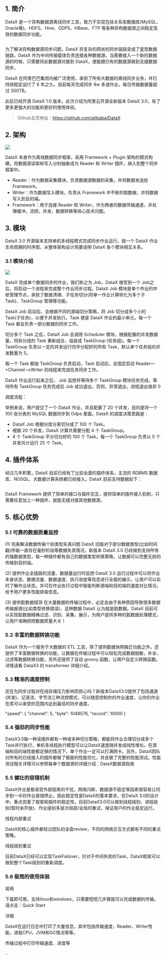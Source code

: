 ## 1. 简介

DataX 是一个异构数据源离线同步工具，致力于实现包括关系型数据库(MySQL、Oracle等)、HDFS、Hive、ODPS、HBase、FTP 等各种异构数据源之间稳定高效的数据同步功能。

![]()

为了解决异构数据源同步问题，DataX 将复杂的网状的同步链路变成了星型数据链路，DataX 作为中间传输载体负责连接各种数据源。当需要接入一个新的数据源的时候，只需要将此数据源对接到 DataX，便能跟已有的数据源做到无缝数据同步。

DataX 在阿里巴巴集团内被广泛使用，承担了所有大数据的离线同步业务，并已持续稳定运行了 6 年之久。目前每天完成同步 8w 多道作业，每日传输数据量超过 300TB。

此前已经开源 DataX 1.0 版本，此次介绍为阿里云开源全新版本 DataX 3.0，有了更多更强大的功能和更好的使用体验。

> Github主页地址：https://github.com/alibaba/DataX

## 2. 架构

![](2)

DataX 本身作为离线数据同步框架，采用 Framework + Plugin 架构的模式构建。将数据源读取和写入分别抽象成为 Reader 和 Writer 插件，纳入到整个同步框架中。
- Reader：作为数据采集模块，负责数据源数据的采集，并将数据发送给 Framework。
- Writer：作为数据写入模块，负责从 Framework 中不断的取数据，并将数据写入到目的端。
- Framework：用于连接 Reader 和 Writer，作为两者的数据传输通道，并处理缓冲，流控，并发，数据转换等核心技术问题。

## 3. 模块

DataX 3.0 开源版本支持单机多线程模式完成同步作业运行，按一个 DataX 作业生命周期的时序图，从整体架构设计简要说明 DataX 各个模块相互关系。

### 3.1 模块介绍

![](3)

DataX 完成单个数据同步的作业，我们称之为 Job，DataX 接受到一个 Job之后，将启动一个进程来完成整个作业同步过程。DataX Job 模块是单个作业的中枢管理节点，承担了数据清理、子任务切分(将单一作业计算转化为多个子 Task)、TaskGroup 管理等功能。

DataX Job 启动后，会根据不同的源端切分策略，将 Job 切分成多个小的Task(子任务)，以便于并发执行。Task 便是 DataX 作业的最小单元，每一个 Task 都会负责一部分数据的同步工作。

切分多个 Task 之后，DataX Job 会调用 Scheduler 模块，根据配置的并发数据量，将拆分成的 Task 重新组合，组装成 TaskGroup (任务组)。每一个 TaskGroup 负责以一定的并发运行完毕分配好的所有 Task，默认单个任务组的并发数量为 5。

每一个 Task 都由 TaskGroup 负责启动，Task 启动后，会固定启动 Reader—>Channel—>Writer 的线程来完成任务同步工作。

DataX 作业运行起来之后， Job 监控并等待多个 TaskGroup 模块任务完成，等待所有 TaskGroup 任务完成后 Job 成功退出。否则，异常退出，进程退出值非 0

调度流程：

举例来说，用户提交了一个 DataX 作业，并且配置了 20 个并发，目的是将一个 100 张分表的 MySQL 数据同步到 Odps 里面。DataX 的调度决策思路是：
- DataX Job 根据分库分表切分成了 100 个 Task。
- 根据 20 个并发，DataX 计算共需要分配 4 个 TaskGroup。
- 4 个 TaskGroup 平分切分好的 100 个 Task，每一个 TaskGroup 负责以 5 个并发共计运行 25 个 Task。


## 4. 插件体系

经过几年积累，DataX 目前已经有了比较全面的插件体系，主流的 RDBMS 数据库、NOSQL、大数据计算系统都已经接入。DataX 目前支持数据如下：

![]()

DataX Framework 提供了简单的接口与插件交互，提供简单的插件接入机制，只需要任意加上一种插件，就能无缝对接其他数据源。


## 5. 核心优势

### 5.1 可靠的数据质量监控

(1) 完美解决数据传输个别类型失真问题
DataX 旧版对于部分数据类型(比如时间戳)传输一直存在毫秒阶段等数据失真情况，新版本 DataX 3.0 已经做到支持所有的强数据类型，每一种插件都有自己的数据类型转换策略，让数据可以完整无损的传输到目的端。

(2) 提供作业全链路的流量、数据量运行时监控
DataX 3.0 运行过程中可以将作业本身状态、数据流量、数据速度、执行进度等信息进行全面的展示，让用户可以实时了解作业状态。并可在作业执行过程中智能判断源端和目的端的速度对比情况，给予用户更多性能排查信息。

(3) 提供脏数据探测
在大量数据的传输过程中，必定会由于各种原因导致很多数据传输报错(比如类型转换错误)，这种数据 DataX 认为就是脏数据。DataX 目前可以实现脏数据精确过滤、识别、采集、展示，为用户提供多种的脏数据处理模式，让用户准确把控数据质量大关！

### 5.2 丰富的数据转换功能

DataX 作为一个服务于大数据的 ETL 工具，除了提供数据快照搬迁功能之外，还提供了丰富数据转换的功能，让数据在传输过程中可以轻松完成数据脱敏，补全，过滤等数据转换功能，另外还提供了自动 groovy 函数，让用户自定义转换函数。详情请看 DataX3 的 transformer 详细介绍。

### 5.3 精准的速度控制
还在为同步过程对在线存储压力影响而担心吗？新版本DataX3.0提供了包括通道(并发)、记录流、字节流三种流控模式，可以随意控制你的作业速度，让你的作业在库可以承受的范围内达到最佳的同步速度。

"speed": {
   "channel": 5,
   "byte": 1048576,
   "record": 10000
}
### 5.4 强劲的同步性能

DataX3.0每一种读插件都有一种或多种切分策略，都能将作业合理切分成多个Task并行执行，单机多线程执行模型可以让DataX速度随并发成线性增长。在源端和目的端性能都足够的情况下，单个作业一定可以打满网卡。另外，DataX团队对所有的已经接入的插件都做了极致的性能优化，并且做了完整的性能测试。性能测试相关详情可以参照每单个数据源的详细介绍：DataX数据源指南

### 5.5 健壮的容错机制

DataX作业是极易受外部因素的干扰，网络闪断、数据源不稳定等因素很容易让同步到一半的作业报错停止。因此稳定性是DataX的基本要求，在DataX 3.0的设计中，重点完善了框架和插件的稳定性。目前DataX3.0可以做到线程级别、进程级别(暂时未开放)、作业级别多层次局部/全局的重试，保证用户的作业稳定运行。

线程内部重试

DataX的核心插件都经过团队的全盘review，不同的网络交互方式都有不同的重试策略。

线程级别重试

目前DataX已经可以实现TaskFailover，针对于中间失败的Task，DataX框架可以做到整个Task级别的重新调度。

### 5.6 极简的使用体验

易用

下载即可用，支持linux和windows，只需要短短几步骤就可以完成数据的传输。请点击：Quick Start

详细

DataX在运行日志中打印了大量信息，其中包括传输速度，Reader、Writer性能，进程CPU，JVM和GC情况等等。

传输过程中打印传输速度、进度等












..
